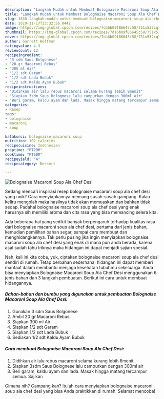 ```yaml
---
description: "Langkah Mudah untuk Membuat Bolognaise Macaroni Soup Ala Chef Desi yang Menggugah Selera"
title: "Langkah Mudah untuk Membuat Bolognaise Macaroni Soup Ala Chef Desi yang Menggugah Selera"
slug: 1688-langkah-mudah-untuk-membuat-bolognaise-macaroni-soup-ala-chef-desi-yang-menggugah-selera
date: 2020-11-17T23:32:56.044Z
image: https://img-global.cpcdn.com/recipes/7da6b09f86645c58/751x532cq70/bolognaise-macaroni-soup-ala-chef-desi-foto-resep-utama.jpg
thumbnail: https://img-global.cpcdn.com/recipes/7da6b09f86645c58/751x532cq70/bolognaise-macaroni-soup-ala-chef-desi-foto-resep-utama.jpg
cover: https://img-global.cpcdn.com/recipes/7da6b09f86645c58/751x532cq70/bolognaise-macaroni-soup-ala-chef-desi-foto-resep-utama.jpg
author: Garrett Hoffman
ratingvalue: 4.3
reviewcount: 12
recipeingredient:
- "3 sdm Saus Bolgonese"
- "20 gr Macaroni Rebus"
- "300 ml Air"
- "1/2 sdt Garam"
- "1/2 sdt Lada Bubuk"
- "1/2 sdt Kaldu Ayam Bubuk"
recipeinstructions:
- "Didihkan air lalu rebus macaroni selama kurang lebih 8menit"
- "Siapkan 3sdm Saus Bolognese lalu campurkan dengan 300ml air"
- "Beri garam, kaldu ayam dan lada. Masak hingga matang tercampur semua. Sajikan"
categories:
- Resep
tags:
- bolognaise
- macaroni
- soup

katakunci: bolognaise macaroni soup 
nutrition: 102 calories
recipecuisine: Indonesian
preptime: "PT29M"
cooktime: "PT60M"
recipeyield: "4"
recipecategory: Dessert

---
```



![Bolognaise Macaroni Soup Ala Chef Desi](https://img-global.cpcdn.com/recipes/7da6b09f86645c58/751x532cq70/bolognaise-macaroni-soup-ala-chef-desi-foto-resep-utama.jpg)

Sedang mencari inspirasi resep bolognaise macaroni soup ala chef desi yang unik? Cara menyiapkannya memang susah-susah gampang. Kalau keliru mengolah maka hasilnya tidak akan memuaskan dan bahkan tidak sedap. Padahal bolognaise macaroni soup ala chef desi yang enak harusnya sih memiliki aroma dan cita rasa yang bisa memancing selera kita.

Ada beberapa hal yang sedikit banyak berpengaruh terhadap kualitas rasa dari bolognaise macaroni soup ala chef desi, pertama dari jenis bahan, kemudian pemilihan bahan segar, sampai cara membuat dan menghidangkannya. Tak perlu pusing jika ingin menyiapkan bolognaise macaroni soup ala chef desi yang enak di mana pun anda berada, karena asal sudah tahu triknya maka hidangan ini dapat menjadi sajian spesial.




Nah, kali ini kita coba, yuk, ciptakan bolognaise macaroni soup ala chef desi sendiri di rumah. Tetap berbahan sederhana, hidangan ini dapat memberi manfaat dalam membantu menjaga kesehatan tubuhmu sekeluarga. Anda bisa menyiapkan Bolognaise Macaroni Soup Ala Chef Desi menggunakan 6 jenis bahan dan 3 langkah pembuatan. Berikut ini cara untuk membuat hidangannya.

<!--inarticleads1-->

##### Bahan-bahan dan bumbu yang digunakan untuk pembuatan Bolognaise Macaroni Soup Ala Chef Desi:

1. Gunakan 3 sdm Saus Bolgonese
1. Ambil 20 gr Macaroni Rebus
1. Siapkan 300 ml Air
1. Siapkan 1/2 sdt Garam
1. Siapkan 1/2 sdt Lada Bubuk
1. Sediakan 1/2 sdt Kaldu Ayam Bubuk




<!--inarticleads2-->

##### Cara membuat Bolognaise Macaroni Soup Ala Chef Desi:

1. Didihkan air lalu rebus macaroni selama kurang lebih 8menit
1. Siapkan 3sdm Saus Bolognese lalu campurkan dengan 300ml air
1. Beri garam, kaldu ayam dan lada. Masak hingga matang tercampur semua. Sajikan




Gimana nih? Gampang kan? Itulah cara menyiapkan bolognaise macaroni soup ala chef desi yang bisa Anda praktikkan di rumah. Selamat mencoba!
